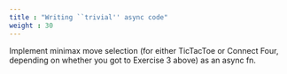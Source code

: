 ```yaml
---
title : "Writing ``trivial'' async code"
weight : 30
---
```


Implement minimax move selection (for either TicTacToe or Connect Four,
depending on whether you got to Exercise 3 above) as an async fn.
